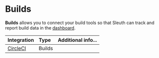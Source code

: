 # Builds

**Builds** allows you to connect your build tools so that Sleuth can track and report build data in the [dashboard](../../dashboard-1/dashboard.md). 

| Integration | Type | Additional info... |
| :--- | :--- | :--- |
| [CircleCI](circleci.md) | Builds |  |

